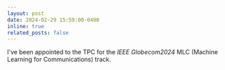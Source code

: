 ```yaml
---
layout: post
date: 2024-02-29 15:59:00-0400
inline: true
related_posts: false
---
```


I've been appointed to the TPC for the <i>IEEE Globecom2024</i> MLC (Machine Learning for Communications) track.
